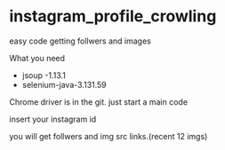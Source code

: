 # instagram_profile_crowling
easy code getting follwers and images



What you need
- jsoup -1.13.1
- selenium-java-3.131.59


Chrome driver is in the git.
just start a main code

insert your instagram id

you will get follwers and img src links.(recent 12 imgs)
